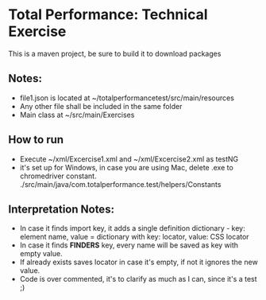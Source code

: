# Total Performance: Technical Exercise

This is a maven project, be sure to build it to download packages

## Notes:
  * file1.json is located at ~/totalperformancetest/src/main/resources
  * Any other file shall be included in the same folder
  * Main class at ~/src/main/Exercises
  
## How to run
  * Execute ~/xml/Excercise1.xml and ~/xml/Excercise2.xml as testNG 
  * it's set up for Windows, in case you are using Mac, delete .exe to chromedriver constant. ./src/main/java/com.totalperformance.test/helpers/Constants

## Interpretation Notes:
  * In case it finds import key, it adds a single definition dictionary - key: element name, value = dictionary with key: locator, value: CSS locator
  * In case it finds __FINDERS__ key, every name will be saved as key with empty value.
  * If already exists saves locator in case it's empty, if not it ignores the new value.
  * Code is over commented, it's to clarify as much as I can, since it's a test ;)